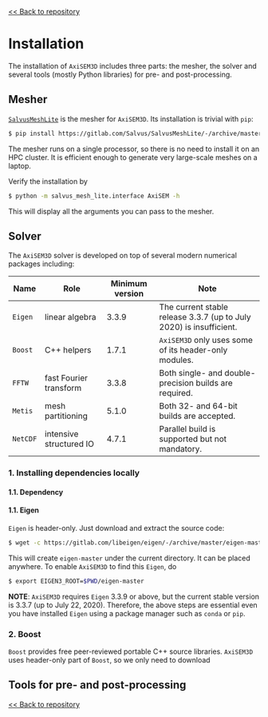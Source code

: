 [<< Back to repository](https://github.com/kuangdai/AxiSEM-3D)


# Installation

The installation of `AxiSEM3D` includes three parts: the mesher, the solver and several tools (mostly Python libraries) for pre- and post-processing. 


## Mesher

[`SalvusMeshLite`](https://gitlab.com/Salvus/SalvusMeshLite) is the mesher for `AxiSEM3D`. Its installation is trivial with `pip`: 

```bash
$ pip install https://gitlab.com/Salvus/SalvusMeshLite/-/archive/master/SalvusMeshLite-master.zip
```

The mesher runs on a single processor, so there is no need to install it on an HPC cluster. It is efficient enough to generate very large-scale meshes on a laptop.

Verify the installation by

```bash
$ python -m salvus_mesh_lite.interface AxiSEM -h
```

This will display all the arguments you can pass to the mesher. 


## Solver

The `AxiSEM3D` solver is developed on top of several modern numerical packages including:

Name|Role|Minimum version|Note
--- | --- | ---|---
`Eigen` | linear algebra | 3.3.9 | The current stable release 3.3.7 (up to July 2020) is insufficient.
`Boost` | C++ helpers | 1.7.1 | `AxiSEM3D` only uses some of its header-only modules.
`FFTW` | fast Fourier transform | 3.3.8 | Both single- and double-precision builds are required.
`Metis` | mesh partitioning | 5.1.0 | Both 32- and 64-bit builds are accepted.
`NetCDF` | intensive structured IO | 4.7.1 | Parallel build is supported but not mandatory.





### 1. Installing dependencies locally
#### 1.1. Dependency

#### 1.1. Eigen

`Eigen` is header-only. Just download and extract the source code:

```bash
$ wget -c https://gitlab.com/libeigen/eigen/-/archive/master/eigen-master.tar.gz -O - | tar -xz
``` 

This will create `eigen-master` under the current directory. It can be placed anywhere. To enable `AxiSEM3D` to find this `Eigen`, do

```bash
$ export EIGEN3_ROOT=$PWD/eigen-master
``` 

<strong>NOTE</strong>: `AxiSEM3D` requires `Eigen` 3.3.9 or above, but the current stable version is 3.3.7 (up to July 22, 2020). Therefore, the above steps are essential even you have installed `Eigen` using a package manager such as `conda` or `pip`. 


### 2. Boost
`Boost` provides free peer-reviewed portable C++ source libraries. `AxiSEM3D` uses header-only part of `Boost`, so we only need to download  




## Tools for pre- and post-processing




[<< Back to repository](https://github.com/kuangdai/AxiSEM-3D)
<!--stackedit_data:
eyJoaXN0b3J5IjpbLTE5MzI5MjQyNzYsLTYzMzc3Njk2NCwtMT
I3OTM1NDkxNCwxMjE2MTk3MTQ1LC0xMzI3MDI2MjUwLC0xMzgx
OTc0MzY4LDQ2Njg3MDY4MiwtMTY0NzA3ODkwOSwtMTM4Mzc3MD
IwNiwtMTc0OTA1ODUwNSwxMzcxODg4NTgsLTMzMjc5NDg2Nywt
MTczNzU4NTE5NSwtNTI4OTM1OTYxLDExMDcwNjg2NjAsLTIxMD
A0NzE2NDcsLTIxNjMyMTIzOCwyMjMwMDI3ODVdfQ==
-->